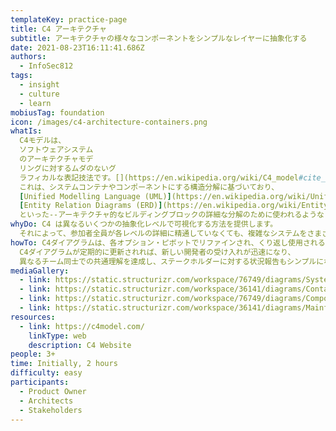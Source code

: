 ```yaml
---
templateKey: practice-page
title: C4 アーキテクチャ
subtitle: アーキテクチャの様々なコンポーネントをシンプルなレイヤーに抽象化する
date: 2021-08-23T16:11:41.686Z
authors:
  - InfoSec812
tags:
  - insight
  - culture
  - learn
mobiusTag: foundation
icon: /images/c4-architecture-containers.png
whatIs:
  C4モデルは、
  ソフトウェアシステム
  のアーキテクチャモデ
  リングに対するムダのないグ
  ラフィカルな表記技法です。[](https://en.wikipedia.org/wiki/C4_model#cite_note-:0-1)
  これは、システムコンテナやコンポーネントにする構造分解に基づいており、
  [Unified Modelling Language (UML)](https://en.wikipedia.org/wiki/Unified_Modeling_Language "Unified Modeling Language") や
  [Entity Relation Diagrams (ERD)](https://en.wikipedia.org/wiki/Entity%E2%80%93relationship_model "Entity–relationship model")
  といった--アーキテクチャ的なビルディングブロックの詳細な分解のために使われるような--既存のモデリング技術に依存しています。
whyDo: C4 は異なるいくつかの抽象化レベルで可視化する方法を提供します。
  それによって、参加者全員が各レベルの詳細に精通していなくても、複雑なシステムをさまざまなレベルで議論できるようになります。
howTo: C4ダイアグラムは、各オプション・ピボットでリファインされ、くり返し使用される必要があります。
  C4ダイアグラムが定期的に更新されれば、新しい開発者の受け入れが迅速になり、
  異なるチーム同士での共通理解を達成し、ステークホルダーに対する状況報告もシンプルになります。
mediaGallery:
  - link: https://static.structurizr.com/workspace/76749/diagrams/SystemContext.png
  - link: https://static.structurizr.com/workspace/36141/diagrams/Containers.png
  - link: https://static.structurizr.com/workspace/76749/diagrams/Components.png
  - link: https://static.structurizr.com/workspace/36141/diagrams/MainframeBankingSystemFacade.png
resources:
  - link: https://c4model.com/
    linkType: web
    description: C4 Website
people: 3+
time: Initially, 2 hours
difficulty: easy
participants:
  - Product Owner
  - Architects
  - Stakeholders
---
```


